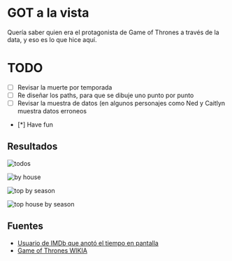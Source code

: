 # GOT a la vista

Quería saber quien era el protagonista de Game of Thrones a través
de la data, y eso es lo que hice aquí.

# TODO

* [ ] Revisar la muerte por temporada
* [ ] Re diseñar los paths, para que se dibuje uno punto por punto
* [ ] Revisar la muestra de datos (en algunos personajes como Ned y Caitlyn
muestra datos erroneos
* [*] Have fun

## Resultados

![todos](https://github.com/etrastyle/got/blob/master/out/all_characters.png)

![by house](https://github.com/etrastyle/got/blob/master/out/by_house.png)

![top by season](https://github.com/etrastyle/got/blob/master/out/top_by_season.png)

![top house by season](https://github.com/etrastyle/got/blob/master/out/top_house_by_season.png)

## Fuentes

* [Usuario de IMDb que anotó el tiempo en pantalla](http://imdb.com/list/ls076752033/)
* [Game of Thrones WIKIA](gameofthrones.wikia.com)
